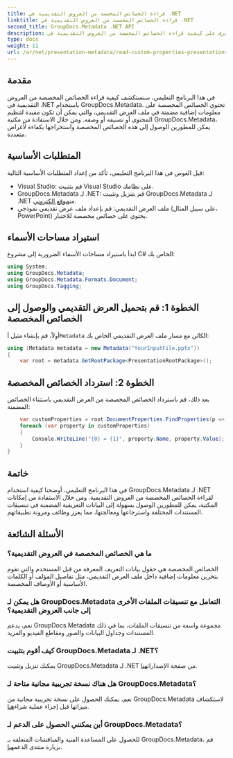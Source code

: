 ```yaml
---
title: قراءة الخصائص المخصصة من العروض التقديمية في .NET
linktitle: قراءة الخصائص المخصصة من العروض التقديمية في .NET
second_title: GroupDocs.Metadata .NET API
description: تعرف على كيفية قراءة الخصائص المخصصة من العروض التقديمية في .NET باستخدام GroupDocs.Metadata. الوصول إلى البيانات الوصفية واسترجاعها بكفاءة.
type: docs
weight: 11
url: /ar/net/presentation-metadata/read-custom-properties-presentations/
---
```

## مقدمة
في هذا البرنامج التعليمي، سنستكشف كيفية قراءة الخصائص المخصصة من العروض التقديمية في .NET باستخدام GroupDocs.Metadata. تحتوي الخصائص المخصصة على معلومات إضافية مضمنة في ملف العرض التقديمي، والتي يمكن أن تكون مفيدة لتنظيم المحتوى أو تصنيفه أو وصفه. ومن خلال الاستفادة من مكتبة GroupDocs.Metadata، يمكن للمطورين الوصول إلى هذه الخصائص المخصصة واستخراجها بكفاءة لأغراض متعددة.
## المتطلبات الأساسية
قبل الغوص في هذا البرنامج التعليمي، تأكد من إعداد المتطلبات الأساسية التالية:
- Visual Studio: قم بتثبيت Visual Studio على نظامك.
-  GroupDocs.Metadata لـ .NET: قم بتنزيل وتثبيت GroupDocs.Metadata لـ .NET من[موقع إلكتروني](https://releases.groupdocs.com/metadata/net/).
- ملف العرض التقديمي: قم بإعداد ملف عرض تقديمي نموذجي (على سبيل المثال، PowerPoint) يحتوي على خصائص مخصصة للاختبار.

## استيراد مساحات الأسماء
ابدأ باستيراد مساحات الأسماء الضرورية إلى مشروع C# الخاص بك:
```csharp
using System;
using GroupDocs.Metadata;
using GroupDocs.Metadata.Formats.Document;
using GroupDocs.Tagging;
```
## الخطوة 1: قم بتحميل العرض التقديمي والوصول إلى الخصائص المخصصة
 أولاً، قم بإنشاء مثيل أ`Metadata` الكائن مع مسار ملف العرض التقديمي الخاص بك:
```csharp
using (Metadata metadata = new Metadata("YourInputFile.pptx"))
{
    var root = metadata.GetRootPackage<PresentationRootPackage>();
```
## الخطوة 2: استرداد الخصائص المخصصة
بعد ذلك، قم باسترداد الخصائص المخصصة من العرض التقديمي باستثناء الخصائص المضمنة:
```csharp
    var customProperties = root.DocumentProperties.FindProperties(p => !p.Tags.Contains(Tags.Document.BuiltIn));
    foreach (var property in customProperties)
    {
        Console.WriteLine("{0} = {1}", property.Name, property.Value);
    }
}
```

## خاتمة
في هذا البرنامج التعليمي، أوضحنا كيفية استخدام GroupDocs.Metadata لـ .NET لقراءة الخصائص المخصصة من العروض التقديمية. ومن خلال الاستفادة من إمكانات المكتبة، يمكن للمطورين الوصول بسهولة إلى البيانات التعريفية المضمنة في تنسيقات المستندات المختلفة واسترجاعها ومعالجتها، مما يعزز وظائف ومرونة تطبيقاتهم.

## الأسئلة الشائعة
### ما هي الخصائص المخصصة في العروض التقديمية؟
الخصائص المخصصة هي حقول بيانات التعريف المعرفة من قبل المستخدم والتي تقوم بتخزين معلومات إضافية داخل ملف العرض التقديمي، مثل تفاصيل المؤلف أو الكلمات الأساسية أو الأوصاف المخصصة.
### هل يمكن لـ GroupDocs.Metadata التعامل مع تنسيقات الملفات الأخرى إلى جانب العروض التقديمية؟
نعم، يدعم GroupDocs.Metadata مجموعة واسعة من تنسيقات الملفات، بما في ذلك المستندات وجداول البيانات والصور ومقاطع الفيديو والمزيد.
### كيف أقوم بتثبيت GroupDocs.Metadata لـ .NET؟
 يمكنك تنزيل وتثبيت GroupDocs.Metadata لـ .NET من صفحة الإصدارات[هنا](https://releases.groupdocs.com/metadata/net/).
### هل هناك نسخة تجريبية مجانية متاحة لـ GroupDocs.Metadata؟
 نعم، يمكنك الحصول على نسخة تجريبية مجانية من GroupDocs.Metadata لاستكشاف ميزاتها قبل إجراء عملية شراء[هنا](https://releases.groupdocs.com/).
### أين يمكنني الحصول على الدعم لـ GroupDocs.Metadata؟
 للحصول على المساعدة الفنية والمناقشات المتعلقة بـ GroupDocs.Metadata، قم بزيارة منتدى الدعم[هنا](https://forum.groupdocs.com/c/metadata/14).